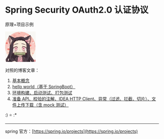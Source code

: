 # Spring Security OAuth2.0 认证协议

原理+项目示例

![1keai](https://raw.githubusercontent.com/LawssssCat/piggo-vscode/master/images/1keai.gif)

对照的博客文章：

1. [基本概念](https://blog.csdn.net/LawssssCat/article/details/105065992)
2. [hello world（基于 SpringBoot）](https://blog.csdn.net/LawssssCat/article/details/105067494)
3. [环境构建、启动测试、打包测试](https://blog.csdn.net/LawssssCat/article/details/105080690)
4. [准备 API、校验的注解、IDEA HTTP Client、异常（过滤、拦截、切片）、文件上传下载（含 mock 测试）](https://blog.csdn.net/LawssssCat/article/details/105169045)

:) :star: :\*

---

spring 官方：[https://spring.io/projects](https://spring.io/projects)
